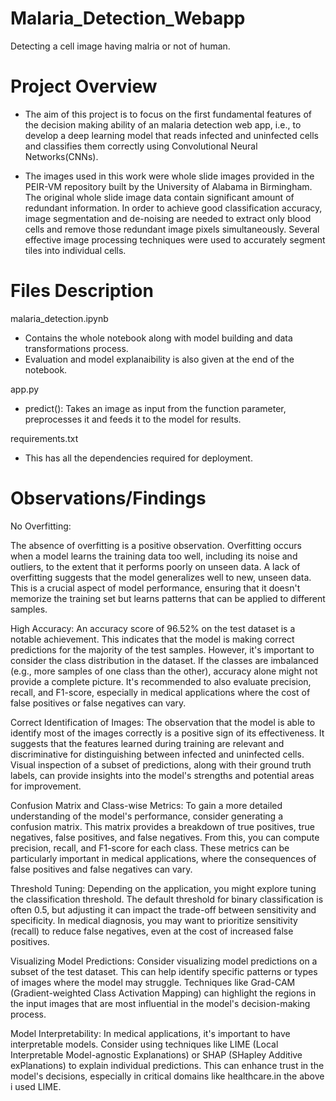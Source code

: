 # Malaria_Detection_Webapp

Detecting a cell image having malria or not of human.

# Project Overview

- The aim of this project is to focus on the first fundamental features of the decision making ability of an malaria detection web app, i.e., to develop a
deep learning model that reads infected and uninfected cells and classifies them correctly using Convolutional Neural Networks(CNNs).

- The images used in this work were whole slide images provided in the PEIR-VM repository built by the University of Alabama in Birmingham. The original whole slide image data contain significant amount of redundant information. In order to achieve good classification accuracy, image segmentation and de-noising are needed to extract only blood cells and remove those redundant image pixels simultaneously.
Several effective image processing techniques were used to accurately segment tiles into individual cells.

# Files Description

malaria_detection.ipynb
- Contains the whole notebook along with model building and data transformations process.
- Evaluation and model explanaibility is also given at the end of the notebook.

app.py
- predict(): Takes an image as input from the function parameter, preprocesses it and feeds it to the model for results.


requirements.txt
- This has all the dependencies required for deployment.


# Observations/Findings 
No Overfitting:

The absence of overfitting is a positive observation. Overfitting occurs when a model learns the training data too well, including its noise and outliers, to the extent that it performs poorly on unseen data. A lack of overfitting suggests that the model generalizes well to new, unseen data. This is a crucial aspect of model performance, ensuring that it doesn't memorize the training set but learns patterns that can be applied to different samples.

High Accuracy:
An accuracy score of 96.52% on the test dataset is a notable achievement. This indicates that the model is making correct predictions for the majority of the test samples. However, it's important to consider the class distribution in the dataset. If the classes are imbalanced (e.g., more samples of one class than the other), accuracy alone might not provide a complete picture. It's recommended to also evaluate precision, recall, and F1-score, especially in medical applications where the cost of false positives or false negatives can vary.

Correct Identification of Images:
The observation that the model is able to identify most of the images correctly is a positive sign of its effectiveness. It suggests that the features learned during training are relevant and discriminative for distinguishing between infected and uninfected cells. Visual inspection of a subset of predictions, along with their ground truth labels, can provide insights into the model's strengths and potential areas for improvement.

Confusion Matrix and Class-wise Metrics:
To gain a more detailed understanding of the model's performance, consider generating a confusion matrix. This matrix provides a breakdown of true positives, true negatives, false positives, and false negatives. From this, you can compute precision, recall, and F1-score for each class. These metrics can be particularly important in medical applications, where the consequences of false positives and false negatives can vary.

Threshold Tuning:
Depending on the application, you might explore tuning the classification threshold. The default threshold for binary classification is often 0.5, but adjusting it can impact the trade-off between sensitivity and specificity. In medical diagnosis, you may want to prioritize sensitivity (recall) to reduce false negatives, even at the cost of increased false positives.

Visualizing Model Predictions:
Consider visualizing model predictions on a subset of the test dataset. This can help identify specific patterns or types of images where the model may struggle. Techniques like Grad-CAM (Gradient-weighted Class Activation Mapping) can highlight the regions in the input images that are most influential in the model's decision-making process.

Model Interpretability:
In medical applications, it's important to have interpretable models. Consider using techniques like LIME (Local Interpretable Model-agnostic Explanations) or SHAP (SHapley Additive exPlanations) to explain individual predictions. This can enhance trust in the model's decisions, especially in critical domains like healthcare.in the above i used LIME.



